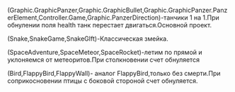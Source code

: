 (Graphic.GraphicPanzer,Graphic.GraphicBullet,Graphic.GraphicPanzer.PanzerElement,Controller.Game,Graphic.PanzerDirection)-танчики 1 на 1.При обнулении поля health танк перестает двигаться.Основной проект.

(Snake,SnakeGame,SnakeGIft)-Классическая змейка.

(SpaceAdventure,SpaceMeteor,SpaceRocket)-летим по прямой и уклоняемся от метеоритов.При столкновении счет обнуляется

(Bird,FlappyBird,FlappyWall)- аналог FlappyBird,только без смерти.При соприкосновении птицы с боковой стороной счет обнуляется.
